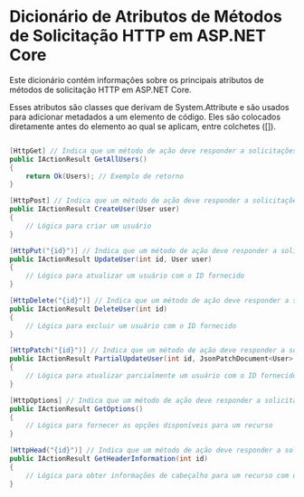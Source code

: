 # Dicionário de Atributos de Métodos de Solicitação HTTP em ASP.NET Core 

Este dicionário contém informações sobre os principais atributos de métodos de solicitação HTTP em ASP.NET Core.

Esses atributos são classes que derivam de System.Attribute e são usados para adicionar metadados a um elemento de código. 
Eles são colocados diretamente antes do elemento ao qual se aplicam, entre colchetes ([]).

```csharp

[HttpGet] // Indica que um método de ação deve responder a solicitações HTTP GET.
public IActionResult GetAllUsers()
{
    return Ok(Users); // Exemplo de retorno
}

[HttpPost] // Indica que um método de ação deve responder a solicitações HTTP POST.
public IActionResult CreateUser(User user)
{
    // Lógica para criar um usuário
}

[HttpPut("{id}")] // Indica que um método de ação deve responder a solicitações HTTP PUT.
public IActionResult UpdateUser(int id, User user)
{
    // Lógica para atualizar um usuário com o ID fornecido
}

[HttpDelete("{id}")] // Indica que um método de ação deve responder a solicitações HTTP DELETE.
public IActionResult DeleteUser(int id)
{
    // Lógica para excluir um usuário com o ID fornecido
}

[HttpPatch("{id}")] // Indica que um método de ação deve responder a solicitações HTTP PATCH, usadas para atualizações parciais de recursos.
public IActionResult PartialUpdateUser(int id, JsonPatchDocument<User> patchDocument)
{
    // Lógica para atualizar parcialmente um usuário com o ID fornecido
}

[HttpOptions] // Indica que um método de ação deve responder a solicitações HTTP OPTIONS, usadas para determinar as opções de comunicação disponíveis para um recurso.
public IActionResult GetOptions()
{
    // Lógica para fornecer as opções disponíveis para um recurso
}

[HttpHead("{id}")] // Indica que um método de ação deve responder a solicitações HTTP HEAD, usadas para obter apenas informações de cabeçalho de resposta sem o corpo da resposta.
public IActionResult GetHeaderInformation(int id)
{
    // Lógica para obter informações de cabeçalho para um recurso com o ID fornecido
}

```
